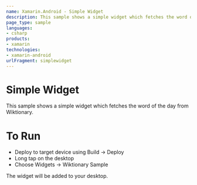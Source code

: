 ```yaml
---
name: Xamarin.Android - Simple Widget
description: This sample shows a simple widget which fetches the word of the day from Wiktionary. To Run Deploy to target device using Build -> Deploy Long tap...
page_type: sample
languages:
- csharp
products:
- xamarin
technologies:
- xamarin-android
urlFragment: simplewidget
---
```

# Simple Widget

This sample shows a simple widget which fetches the word of
the day from Wiktionary.

# To Run

* Deploy to target device using Build -> Deploy
* Long tap on the desktop
* Choose Widgets -> Wiktionary Sample

The widget will be added to your desktop.